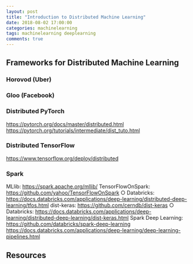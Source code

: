 ```yaml
---
layout: post
title: "Introduction to Distributed Machine Learning"
date: 2018-08-02 17:00:00
categories: machinelearning
tags: machinelearning deeplearning
comments: true
---
```




## Frameworks for Distributed Machine Learning

### Horovod (Uber)


### Gloo (Facebook)


### Distributed PyTorch

https://pytorch.org/docs/master/distributed.html
https://pytorch.org/tutorials/intermediate/dist_tuto.html

### Distributed TensorFlow

https://www.tensorflow.org/deploy/distributed

### Spark

MLlib: https://spark.apache.org/mllib/
TensorFlowOnSpark: https://github.com/yahoo/TensorFlowOnSpark
    ○ Databricks: https://docs.databricks.com/applications/deep-learning/distributed-deep-learning/tfos.html
dist-keras: https://github.com/cerndb/dist-keras
    ○ Databricks: https://docs.databricks.com/applications/deep-learning/distributed-deep-learning/dist-keras.html
Spark Deep Learning: https://github.com/databricks/spark-deep-learning
https://docs.databricks.com/applications/deep-learning/deep-learning-pipelines.html


## Resources

[github-horovod]: https://github.com/uber/horovod
[github-gloo]: https://github.com/facebookincubator/gloo
